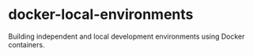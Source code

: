 # docker-local-environments
Building independent and local development environments using Docker containers.
